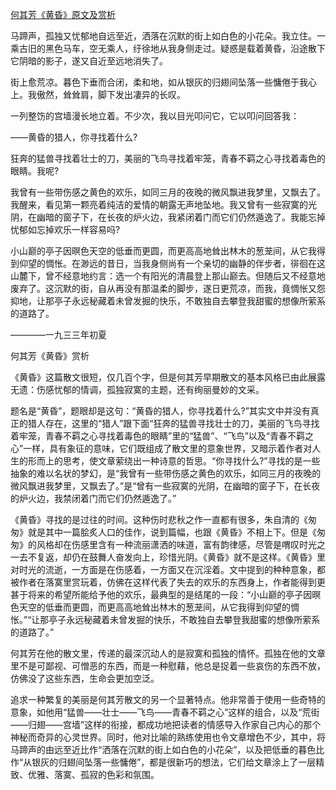 [何其芳《黄昏》原文及赏析](https://www.vrrw.net/wx/8797.html)

马蹄声，孤独又忧郁地自远至近，洒落在沉默的街上如白色的小花朵。我立住。一乘古旧的黑色马车，空无乘人，纡徐地从我身侧走过。疑惑是载着黄昏，沿途散下它阴暗的影子，遂又自近至远地消失了。

街上愈荒凉。暮色下垂而合闭，柔和地，如从银灰的归翅间坠落一些慵倦于我心上。我傲然，耸耸肩，脚下发出凄异的长叹。



一列整饬的宫墙漫长地立着。不少次，我以目光叩问它，它以叩问回答我：

——黄昏的猎人，你寻找着什么?

狂奔的猛兽寻找着壮士的刀，美丽的飞鸟寻找着牢笼，青春不羁之心寻找着毒色的眼睛。我呢?

我曾有一些带伤感之黄色的欢乐，如同三月的夜晚的微风飘进我梦里，又飘去了。我醒来，看见第一颗亮着纯洁的爱情的朝露无声地坠地。我又曾有一些寂寞的光阴，在幽暗的窗子下，在长夜的炉火边，我紧闭着门而它们仍然遁逸了。我能忘掉忧郁如忘掉欢乐一样容易吗?

小山巅的亭子因暝色天空的低垂而更圆，而更高高地耸出林木的葱茏间，从它我得到仰望的惆怅。在渺远的昔日，当我身侧尚有一个亲切的幽静的伴步者，徘徊在这山麓下，曾不经意地约言：选一个有阳光的清晨登上那山巅去。但随后又不经意地废弃了。这沉默的街，自从再没有那温柔的脚步，遂日更荒凉，而我，竟惆怅又怨抑地，让那亭子永远秘藏着未曾发掘的快乐，不敢独自去攀登我甜蜜的想像所萦系的道路了。

————一九三三年初夏

何其芳《黄昏》赏析

《黄昏》这篇散文很短，仅几百个字，但是何其芳早期散文的基本风格已由此展露无遗：伤感忧郁的情调，孤独寂寞的主题，还有绚丽曼妙的文采。

题名是“黄昏”，题眼却是这句：“黄昏的猎人，你寻找着什么?”其实文中并没有真正的猎人存在，这里的“猎人”跟下面“狂奔的猛兽寻找壮士的刀，美丽的飞鸟寻找着牢笼，青春不羁之心寻找着毒色的眼睛”里的“猛兽”、“飞鸟”以及“青春不羁之心”一样，具有象征的意味，它们既组成了散文里的意象世界，又暗示着作者对人生的形而上的思考，使文章萦绕出一种诗意的哲思。“你寻找什么?”寻找的是一些抽象的难以名状的梦幻，是“我曾有一些带伤感之黄色的欢乐，如同三月的夜晚的微风飘进我梦里，又飘去了。”是“曾有一些寂寞的光阴，在幽暗的窗子下，在长夜的炉火边，我禁闭着门而它们仍然遁逸了。”

《黄昏》寻找的是过往的时间。这种伤时悲秋之作一直都有很多，朱自清的《匆匆》就是其中一篇脍炙人口的佳作，说到篇幅，也跟《黄昏》不相上下。但是《匆匆》的风格却在伤感里含有一种流丽潇洒的味道，富有韵律感，尽管是喟叹时光之一去不复返，却仍在鼓舞人奋发向上，珍惜光阴。《黄昏》就不是这样。《黄昏》里对时光的流逝，一方面是在伤感着，一方面又在沉淫着。文中提到的种种意象，都被作者在落寞里赏玩着，仿佛在这样代表了失去的欢乐的东西身上，作者能得到更甚于将来的希望所能给予他的欢乐，最典型的是结尾的一段：“小山巅的亭子因暝色天空的低垂而更圆，而更高高地耸出林木的葱茏间，从它我得到仰望的惆怅。”“让那亭子永远秘藏着未曾发掘的快乐，不敢独自去攀登我甜蜜的想像所萦系的道路了。”

何其芳在他的散文里，传递的最深沉动人的是寂寞和孤独的情怀。孤独在他的文章里不是可鄙视、可憎恶的东西，而是一种慰藉，他总是捉着一些哀伤的东西不放，仿佛没了这些东西，生命会更加空泛。

追求一种繁复的美丽是何其芳散文的另一个显著特点。他非常善于使用一些奇特的意象，如他用“猛兽——壮士——飞鸟——青春不羁之心”这样的组合，以及“荒街——归翅——宫墙”这样的衔接，都成功地把读者的情感导入作家自己内心的那个神秘而奇异的心灵世界。同时，他对比喻的熟练使用也令文章增色不少，其中，将马蹄声的由远至近比作“洒落在沉默的街上如白色的小花朵”，以及把低垂的暮色比作“从银灰的归翅间坠落一些慵倦”，都是很新巧的想法，它们给文章涂上了一层精致、优雅、落寞、孤寂的色彩和氛围。

